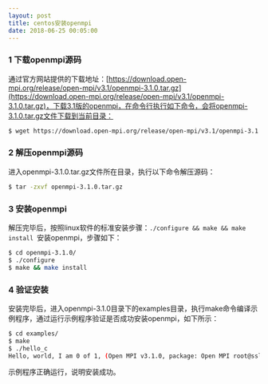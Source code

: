 ```yaml
---
layout: post
title: centos安装openmpi
date: 2018-06-25 00:05:00
---
```


### 1 下载openmpi源码

通过官方网站提供的下载地址：[https://download.open-mpi.org/release/open-mpi/v3.1/openmpi-3.1.0.tar.gz](https://download.open-mpi.org/release/open-mpi/v3.1/openmpi-3.1.0.tar.gz)，下载3.1版的openmpi，在命令行执行如下命令，会将openmpi-3.1.0.tar.gz文件下载到当前目录：

```bash
$ wget https://download.open-mpi.org/release/open-mpi/v3.1/openmpi-3.1.0.tar.gz
```

### 2 解压openmpi源码

进入openmpi-3.1.0.tar.gz文件所在目录，执行以下命令解压源码：

```bash
$ tar -zxvf openmpi-3.1.0.tar.gz
```

### 3 安装openmpi

解压完毕后，按照linux软件的标准安装步骤：`./configure && make && make install `安装openmpi，步骤如下：

```bash
$ cd openmpi-3.1.0/
$ ./configure
$ make && make install
```

### 4 验证安装

安装完毕后，进入openmpi-3.1.0目录下的examples目录，执行make命令编译示例程序，通过运行示例程序验证是否成功安装openmpi，如下所示：

```bash
$ cd examples/
$ make
$ ./hello_c
Hello, world, I am 0 of 1, (Open MPI v3.1.0, package: Open MPI root@ssli_centos7 Distribution, ident: 3.1.0, repo rev: v3.1.0, May 07, 2018, 112)
```

示例程序正确运行，说明安装成功。
